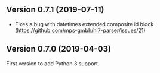 ## Version 0.7.1 (2019-07-11)

* Fixes a bug with datetimes extended composite id block (https://github.com/mps-gmbh/hl7-parser/issues/21)

## Version 0.7.0 (2019-04-03)

First version to add Python 3 support.
